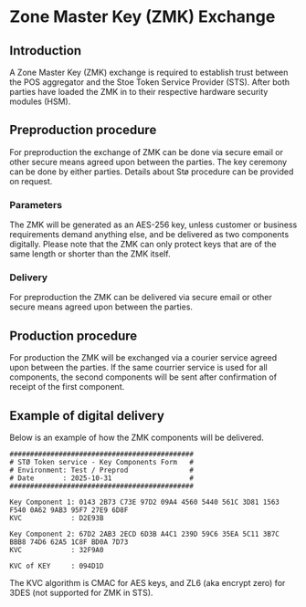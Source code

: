 # Zone Master Key (ZMK) Exchange

## Introduction

A Zone Master Key (ZMK) exchange is required to establish trust between the POS aggregator and the Stoe Token Service Provider (STS). After both parties have loaded the ZMK in to their respective hardware security modules (HSM).

## Preproduction procedure

For preproduction the exchange of ZMK can be done via secure email or other secure means agreed upon between the parties. The key ceremony can be done by either parties. Details about Stø procedure can be provided on request.

### Parameters

The ZMK will be generated as an AES-256 key, unless customer or business requirements demand anything else, and be delivered as two components digitally. Please note that the ZMK can only protect keys that are of the same length or shorter than the ZMK itself.

### Delivery

For preproduction the ZMK can be delivered via secure email or other secure means agreed upon between the parties.

## Production procedure

For production the ZMK will be exchanged via a courier service agreed upon between the parties. If the same courrier
service is used for all components, the second components will be sent after confirmation of receipt of the first component.

## Example of digital delivery

Below is an example of how the ZMK components will be delivered.

```
#############################################
# STØ Token service - Key Components Form   #
# Environment: Test / Preprod               #
# Date       : 2025-10-31                   #
#############################################

Key Component 1: 0143 2B73 C73E 97D2 09A4 4560 5440 561C 3D81 1563 F540 0A62 9AB3 95F7 27E9 6D8F
KVC            : D2E93B

Key Component 2: 67D2 2AB3 2ECD 6D3B A4C1 239D 59C6 35EA 5C11 3B7C BBB8 74D6 62A5 1C8F BD0A 7D73
KVC            : 32F9A0

KVC of KEY     : 094D1D
```

The KVC algorithm is CMAC for AES keys, and ZL6 (aka encrypt zero) for 3DES (not supported for ZMK in STS).
